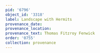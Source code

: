 ```yaml
---
pid: '6796'
object_id: '3318'
label: Landscape with Hermits
provenance_date:
provenance_location:
provenance_text: Thomas Fitzroy Fenwick
order: '0755'
collection: provenance
---
```

